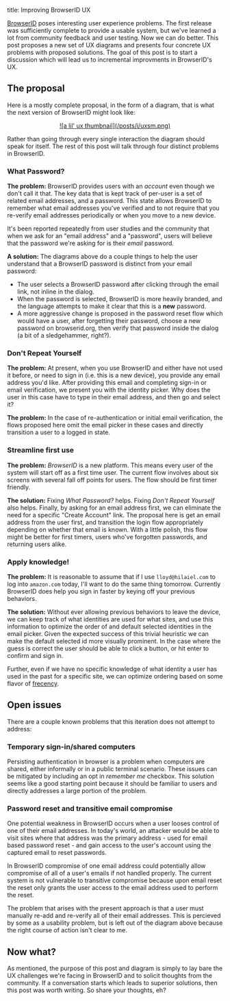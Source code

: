 title: Improving BrowserID UX

[BrowserID] poses interesting user experience problems.  The first release
was sufficiently complete to provide a usable system, but we've learned
a lot from community feedback and user testing.  Now we can do better.
This post proposes a new set of UX diagrams and presents four concrete UX
problems with proposed solutions.  The goal of this post is to start a 
discussion which will lead us to incremental improvments in BrowserID's UX.

  [BrowserID]:https://browserid.org/

## The proposal

Here is a mostly complete proposal, in the form of a diagram, that is
what the next version of BrowserID might look like:

 <center>
 <a href="/posts/i/uxiter.jpg">![a lil' ux thumbnail](/posts/i/uxsm.png)</a>
 </center>

Rather than going through every single interaction the diagram should
speak for itself.  The rest of this post will talk through four
distinct problems in BrowserID.

### What Password?

**The problem:** BrowserID provides users with an *account* even though 
we don't call it that.  The key data that is kept track of per-user
is a set of related email addresses, and a password.  This state allows
BrowserID to remember what email addresses you've verified and to 
not require that you re-verify email addresses periodically or when
you move to a new device.  

It's been reported repeatedly from user studies and the community that
when we ask for an "email address" and a "password", users will believe that
the password we're asking for is their *email* password.

**A solution:**  The diagrams above do a couple things to help the user
understand that a BrowserID password is distinct from your email password:

  * The user selects a BrowserID password after clicking through the email
    link, not inline in the dialog.
  * When the password is selected, BrowserID is more heavily branded,
    and the language attempts to make it clear that this is a **new**
    password.
  * A more aggressive change is proposed in the password reset flow which
    would have a user, after forgetting their password, choose a new password
    on browserid.org, then verify that password inside the dialog (a bit of
    a sledgehammer, right?).

### Don't Repeat Yourself

**The problem:**  At present, when you use BrowserID and either have not
used it before, or need to sign in (i.e. this is a new device), you provide
any email address you'd like.  After providing this email and completing
sign-in or email verification, we present you with the identity picker.
Why does the user in this case have to type in their email address, and 
then go and select it?  

**The problem:** In the case of re-authentication or initial email
verification, the flows proposed here omit the email picker in these
cases and directly transition a user to a logged in state.

### Streamline first use
 
**The problem:** *BrowserID* is a new platform.  This means every user
of the system will start off as a first time user.  The current flow
involves about six screens with several fall off points for users.  The
flow should be first timer friendly.

**The solution:** Fixing *What Password?* helps.  Fixing
*Don't Repeat Yourself* also helps.  Finally, by asking for an email
address first, we can eliminate the need for a specific "Create Account"
link.  The proposal here is get an email address from the user first,
and transition the login flow appropriately depending on whether that 
email is known.  With a little polish, this flow might be better for 
first timers, users who've forgotten passwords, and returning users alike.

### Apply knowledge!

**The problem:** It is reasonable to assume that if I use
`lloyd@hilaiel.com` to log into `amazon.com` today, I'll want to do
the same thing tomorrow.  Currently BrowserID does help you sign in 
faster by keying off your previous behaviors.

**The solution:**  Without ever allowing previous behaviors to leave the 
device, we can keep track of what identities are used for what sites,
and use this information to optimize the order of and default selected
identities in the email picker.  Given the expected success of this
trivial heuristic we can make the default selected id more visually
prominent.  In the case where the guess is correct the user should be able
to click a button, or hit enter to confirm and sign in.

Further, even if we have no specific knowledge of what identity a user has
used in the past for a specific site, we can optimize ordering based on 
some flavor of [frecency].

  [frecency]:http://en.wiktionary.org/wiki/frecency

## Open issues

There are a couple known problems that this iteration does not 
attempt to address:

### Temporary sign-in/shared computers

Persisting authentication in browser is a problem when computers are 
shared, either informally or in a public terminal scenario.  These issues
can be mitigated by including an opt in *remember me* checkbox.  This 
solution seems like a good starting point because it should be familiar
to users and directly addresses a large portion of the problem.  

### Password reset and transitive email compromise

One potential weakness in BrowserID occurs when a user looses control
of one of their email addresses.  In today's world, an attacker would be 
able to visit sites where that address was the primary address - used for 
email based password reset - and gain access to the user's account using 
the captured email to reset passwords.  

In BrowserID compromise of one email address could potentially allow 
compromise of all of a user's emails if not handled properly.  The current
system is not vulnerable to transitive compromise because upon email reset
the reset only grants the user access to the email address used to perform
the reset.

The problem that arises with the present approach is that a user must
manually re-add and re-verify all of their email addresses.  This is
percieved by some as a usability problem, but is left out of the
diagram above because the right course of action isn't clear to me.

## Now what?

As mentioned, the purpose of this post and diagram is simply to lay
bare the UX challenges we're facing in BrowserID and to solicit
thoughts from the community.  If a conversation starts which leads to
superior solutions, then this post was worth writing.  So share your
thoughts, eh?







  

